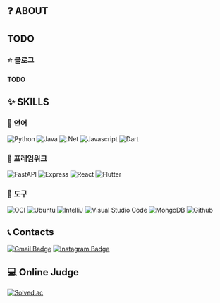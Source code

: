 ## ❓ ABOUT

## TODO

### ⭐ 블로그

#### TODO

## ✨ SKILLS

### 📖 언어

![Python](https://img.shields.io/badge/Python-3776AB?style=for-the-badge&logo=Python&logoColor=white)
![Java](https://img.shields.io/badge/Java-F8981D?style=for-the-badge&logo=OpenJDK&logoColor=white)
![.Net](https://img.shields.io/badge/.Net-512BD4?style=for-the-badge&logo=.Net&logoColor=white)
![Javascript](https://img.shields.io/badge/JavaScript-F7DF1E?style=for-the-badge&logo=JavaScript&logoColor=white)
![Dart](https://img.shields.io/badge/Dart-0175C2?style=for-the-badge&logo=Dart&logoColor=white)

### 🧬 프레임워크

![FastAPI](https://img.shields.io/badge/FastAPI-009688?style=for-the-badge&logo=FastAPI&logoColor=white)
![Express](https://img.shields.io/badge/express-000000?style=for-the-badge&logo=express&logoColor=white)
![React](https://img.shields.io/badge/React-61DAFB?style=for-the-badge&logo=React&logoColor=white)
![Flutter](https://img.shields.io/badge/Flutter-02569B?style=for-the-badge&logo=Flutter&logoColor=white)

### 🔧 도구

![OCI](https://img.shields.io/badge/OCI-F80000?style=for-the-badge&logo=Oracle&logoColor=white)
![Ubuntu](https://img.shields.io/badge/Ubuntu-E95420?style=for-the-badge&logo=Ubuntu&logoColor=white)
![IntelliJ](https://img.shields.io/badge/IntelliJ-000000?style=for-the-badge&logo=IntelliJ%20IDEA&logoColor=white)
![Visual Studio Code](https://img.shields.io/badge/VS%20Code-007ACC?style=for-the-badge&logo=VisualStudioCode&logoColor=white)
![MongoDB](https://img.shields.io/badge/MongoDB-47A248?style=for-the-badge&logo=MongoDB&logoColor=white)
![Github](https://img.shields.io/badge/Github-181717?style=for-the-badge&logo=Github&logoColor=white)

## 📞 Contacts
[![Gmail Badge](https://img.shields.io/badge/Gmail-Heebb0912.b-D14836?style=for-the-badge&logo=Gmail&logoColor=white)](mailto:heebb0912.b@gmail.com)
[![Instagram Badge](https://img.shields.io/badge/Instagram-wn.johy-E4405F?style=for-the-badge&logo=Instagram&logoColor=white)](https://www.instagram.com/wn.johy)

## 💻 Online Judge

[![Solved.ac](http://mazassumnida.wtf/api/mini/generate_badge?boj=render)](https://solved.ac/render)
